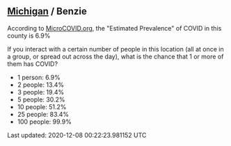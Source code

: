 
## [Michigan](/united-states/michigan) / Benzie

According to [MicroCOVID.org](http://microcovid.org),
the "Estimated Prevalence" of COVID in this county is 6.9%

If you interact with a certain number of people in this location
(all at once in a group, or spread out across the day), what is the chance that
1 or more of them has COVID?

- 1 person: 6.9%
- 2 people: 13.4%
- 3 people: 19.4%
- 5 people: 30.2%
- 10 people: 51.2%
- 25 people: 83.4%
- 100 people: 99.9%

Last updated: 2020-12-08 00:22:23.981152 UTC
